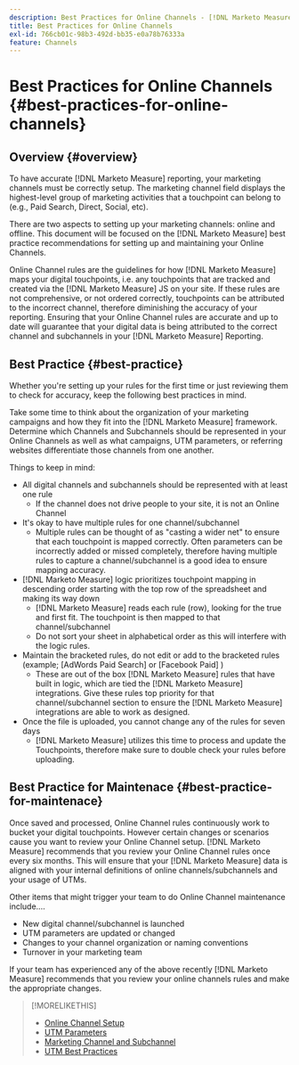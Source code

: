 ```yaml
---
description: Best Practices for Online Channels - [!DNL Marketo Measure] - Product Documentation
title: Best Practices for Online Channels
exl-id: 766cb01c-98b3-492d-bb35-e0a78b76333a
feature: Channels
---
```

# Best Practices for Online Channels {#best-practices-for-online-channels}

## Overview {#overview}

To have accurate [!DNL Marketo Measure] reporting, your marketing channels must be correctly setup. The marketing channel field displays the highest-level group of marketing activities that a touchpoint can belong to (e.g., Paid Search, Direct, Social, etc).

There are two aspects to setting up your marketing channels: online and offline. This document will be focused on the [!DNL Marketo Measure] best practice recommendations for setting up and maintaining your Online Channels.

Online Channel rules are the guidelines for how [!DNL Marketo Measure] maps your digital touchpoints, i.e. any touchpoints that are tracked and created via the [!DNL Marketo Measure] JS on your site. If these rules are not comprehensive, or not ordered correctly, touchpoints can be attributed to the incorrect channel, therefore diminishing the accuracy of your reporting. Ensuring that your Online Channel rules are accurate and up to date will guarantee that your digital data is being attributed to the correct channel and subchannels in your [!DNL Marketo Measure] Reporting.

## Best Practice {#best-practice}

Whether you're setting up your rules for the first time or just reviewing them to check for accuracy, keep the following best practices in mind.

Take some time to think about the organization of your marketing campaigns and how they fit into the [!DNL Marketo Measure] framework. Determine which Channels and Subchannels should be represented in your Online Channels as well as what campaigns, UTM parameters, or referring websites differentiate those channels from one another.

Things to keep in mind:

* All digital channels and subchannels should be represented with at least one rule
   * If the channel does not drive people to your site, it is not an Online Channel
* It's okay to have multiple rules for one channel/subchannel
   * Multiple rules can be thought of as "casting a wider net" to ensure that each touchpoint is mapped correctly. Often parameters can be incorrectly added or missed completely, therefore having multiple rules to capture a channel/subchannel is a good idea to ensure mapping accuracy.
* [!DNL Marketo Measure] logic prioritizes touchpoint mapping in descending order starting with the top row of the spreadsheet and making its way down
   * [!DNL Marketo Measure] reads each rule (row), looking for the true and first fit. The touchpoint is then mapped to that channel/subchannel
   * Do not sort your sheet in alphabetical order as this will interfere with the logic rules.
* Maintain the bracketed rules, do not edit or add to the bracketed rules (example; [AdWords Paid Search] or [Facebook Paid] )
   * These are out of the box [!DNL Marketo Measure] rules that have built in logic, which are tied the [!DNL Marketo Measure] integrations. Give these rules top priority for that channel/subchannel section to ensure the [!DNL Marketo Measure] integrations are able to work as designed.
* Once the file is uploaded, you cannot change any of the rules for seven days
   * [!DNL Marketo Measure] utilizes this time to process and update the Touchpoints, therefore make sure to double check your rules before uploading.

## Best Practice for Maintenace {#best-practice-for-maintenace}

Once saved and processed, Online Channel rules continuously work to bucket your digital touchpoints. However certain changes or scenarios cause you want to review your Online Channel setup. [!DNL Marketo Measure] recommends that you review your Online Channel rules once every six months. This will ensure that your [!DNL Marketo Measure] data is aligned with your internal definitions of online channels/subchannels and your usage of UTMs.

Other items that might trigger your team to do Online Channel maintenance include....

* New digital channel/subchannel is launched
* UTM parameters are updated or changed
* Changes to your channel organization or naming conventions
* Turnover in your marketing team

If your team has experienced any of the above recently [!DNL Marketo Measure] recommends that you review your online channels rules and make the appropriate changes.

>[!MORELIKETHIS]
>
>* [Online Channel Setup](/help/channel-tracking-and-setup/online-channels/online-custom-channel-setup.md)
>* [UTM Parameters](/help/channel-tracking-and-setup/online-channels/utm-parameters.md)
>* [Marketing Channel and Subchannel](/help/channel-tracking-and-setup/online-channels/marketing-channels-and-subchannels.md)
>* [UTM Best Practices](/help/channel-tracking-and-setup/online-channels/best-practices-for-setting-up-utm-parameters.md)
